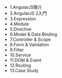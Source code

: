 + 1.AngularJS簡介
+ 2.AngularJS 2入門
+ 3.Expression
+ 4.Module
+ 5.Directive
+ 6.Model & Data Binding
+ 7.Controller & Scope
+ 8.Form & Validation
+ 9.Filter
+ 10.Service
+ 11.DOM & Event
+ 12.Routing
+ 13.Case Study
